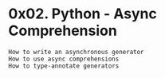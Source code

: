 # 0x02. Python - Async Comprehension

	How to write an asynchronous generator
	How to use async comprehensions
	How to type-annotate generators
